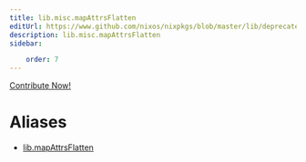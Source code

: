 ```yaml
---
title: lib.misc.mapAttrsFlatten
editUrl: https://www.github.com/nixos/nixpkgs/blob/master/lib/deprecated.nix#L192C21
description: lib.misc.mapAttrsFlatten
sidebar:

    order: 7
---
```


<a href="https://www.github.com/nixos/nixpkgs/blob/master/lib/deprecated.nix#L192C21">Contribute Now!</a>


# Aliases

- [lib.mapAttrsFlatten](reference/lib/lib-mapAttrsFlatten)


